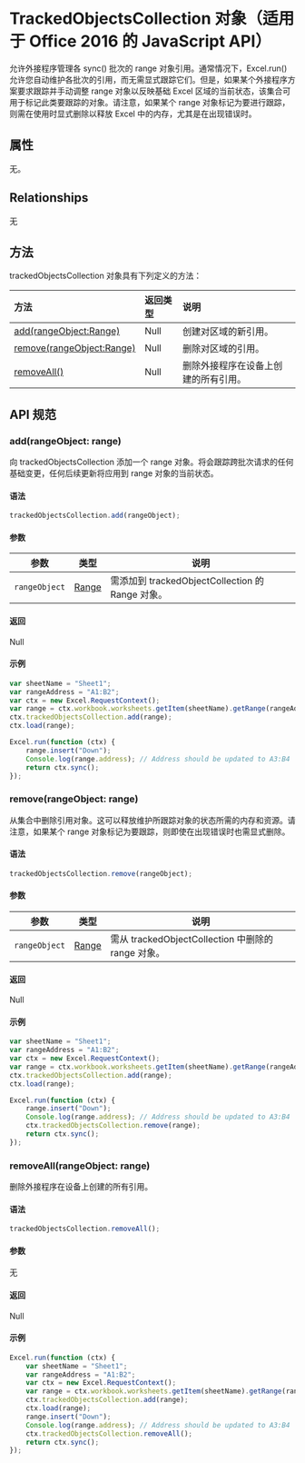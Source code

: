 # <a name="trackedobjectscollection-object-(javascript-api-for-office-2016)"></a>TrackedObjectsCollection 对象（适用于 Office 2016 的 JavaScript API）

允许外接程序管理各 sync() 批次的 range 对象引用。通常情况下，Excel.run() 允许您自动维护各批次的引用，而无需显式跟踪它们。但是，如果某个外接程序方案要求跟踪并手动调整 range 对象以反映基础 Excel 区域的当前状态，该集合可用于标记此类要跟踪的对象。请注意，如果某个 range 对象标记为要进行跟踪，则需在使用时显式删除以释放 Excel 中的内存，尤其是在出现错误时。

## <a name="properties"></a>属性
无。

## <a name="relationships"></a>Relationships

无

## <a name="methods"></a>方法

trackedObjectsCollection 对象具有下列定义的方法：

| 方法     | 返回类型    |说明|
|:-----------------|:--------|:----------|
|[add(rangeObject:Range)](#addrangeobject-range)| Null             |创建对区域的新引用。|
|[remove(rangeObject:Range)](#removerangeobject-range)| Null             |删除对区域的引用。  |
|[removeAll()](#removeallrangeobject-range)| Null|删除外接程序在设备上创建的所有引用。|


## <a name="api-specification"></a>API 规范 

### <a name="add(rangeobject:-range)"></a>add(rangeObject: range)
向 trackedObjectsCollection 添加一个 range 对象。将会跟踪跨批次请求的任何基础变更，任何后续更新将应用到 range 对象的当前状态。 

#### <a name="syntax"></a>语法
```js
trackedObjectsCollection.add(rangeObject);
```

#### <a name="parameters"></a>参数

参数       | 类型   | 说明
--------------- | ------ | ------------
`rangeObject`  | [Range](range.md)| 需添加到 trackedObjectCollection 的 Range 对象。

#### <a name="returns"></a>返回
Null

#### <a name="examples"></a>示例

```js
var sheetName = "Sheet1";
var rangeAddress = "A1:B2";
var ctx = new Excel.RequestContext();
var range = ctx.workbook.worksheets.getItem(sheetName).getRange(rangeAddress);
ctx.trackedObjectsCollection.add(range);
ctx.load(range);

Excel.run(function (ctx) { 
    range.insert("Down");
    Console.log(range.address); // Address should be updated to A3:B4
    return ctx.sync(); 
});
```


### <a name="remove(rangeobject:-range)"></a>remove(rangeObject: range)

从集合中删除引用对象。这可以释放维护所跟踪对象的状态所需的内存和资源。请注意，如果某个 range 对象标记为要跟踪，则即使在出现错误时也需显式删除。

#### <a name="syntax"></a>语法
```js
trackedObjectsCollection.remove(rangeObject);
```

#### <a name="parameters"></a>参数

参数       | 类型   | 说明
--------------- | ------ | ------------
`rangeObject`  | [Range](range.md)| 需从 trackedObjectCollection 中删除的 range 对象。

#### <a name="returns"></a>返回
Null

#### <a name="examples"></a>示例


```js
var sheetName = "Sheet1";
var rangeAddress = "A1:B2";
var ctx = new Excel.RequestContext();
var range = ctx.workbook.worksheets.getItem(sheetName).getRange(rangeAddress);
ctx.trackedObjectsCollection.add(range);
ctx.load(range);

Excel.run(function (ctx) { 
    range.insert("Down");
    Console.log(range.address); // Address should be updated to A3:B4
    ctx.trackedObjectsCollection.remove(range); 
    return ctx.sync(); 
});
```

### <a name="removeall(rangeobject:-range)"></a>removeAll(rangeObject: range)

删除外接程序在设备上创建的所有引用。

#### <a name="syntax"></a>语法
```js
trackedObjectsCollection.removeAll();
```

#### <a name="parameters"></a>参数

无

#### <a name="returns"></a>返回
Null

#### <a name="examples"></a>示例

```js
Excel.run(function (ctx) { 
    var sheetName = "Sheet1";
    var rangeAddress = "A1:B2";
    var ctx = new Excel.RequestContext();
    var range = ctx.workbook.worksheets.getItem(sheetName).getRange(rangeAddress);
    ctx.trackedObjectsCollection.add(range);
    ctx.load(range);
    range.insert("Down");
    Console.log(range.address); // Address should be updated to A3:B4
    ctx.trackedObjectsCollection.removeAll(); 
    return ctx.sync(); 
});
```
